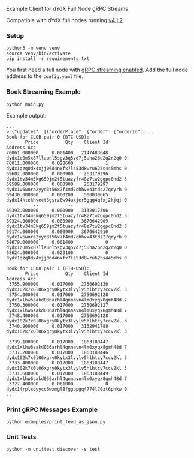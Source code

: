 Example Client for dYdX Full Node gRPC Streams

Compatible with dYdX full nodes running [v4.1.2](https://github.com/dydxprotocol/v4-chain/releases/tag/protocol%2Fv4.1.2).

### Setup
    
    python3 -m venv venv
    source venv/bin/activate
    pip install -r requirements.txt

You first need a full node with [gRPC streaming enabled](https://docs.dydx.exchange/validators/full_node_streaming#enabling-grpc-streaming). 
Add the full node address to the `config.yaml` file.

### Book Streaming Example

    python main.py

Example output:

    ...
    > {"updates": [{"orderPlace": {"order": {"orderId": ...
    Book for CLOB pair 0 (BTC-USD):
           Price          Qty    Client Id                                     Address Acc
    70061.000000     0.001400   2147483648 dydx1c0m5x87llaunl5sgv3q5vd7j5uha26d2q2r2q0 0
    70011.000000     0.028600            1 dydx1qzq0dx4xjj06d4nxfx7ls53d8wru625s445mhs 0
    69602.000000     0.000900    263179296 dydx1tv34m5kg659jm2t5tuazyfr48z7tw2ggpc0nd2 3
    69589.000000     0.000900    263179297 dydx1v6wnra2yyd3t56x7f4md7qhhvx43tds27qryrh 9
    69430.000000     0.000200    500030665 dydx14ktekhvect3gsrz0w94axjer5gqg4qfxj2kjqj 0
              --           --
    69393.000000     0.000900   3132017306 dydx1tv34m5kg659jm2t5tuazyfr48z7tw2ggpc0nd2 3
    69324.000000     0.000900   3670642909 dydx1tv34m5kg659jm2t5tuazyfr48z7tw2ggpc0nd2 3
    69174.000000     0.000900   3670642910 dydx1v6wnra2yyd3t56x7f4md7qhhvx43tds27qryrh 9
    68679.000000     0.001400            0 dydx1c0m5x87llaunl5sgv3q5vd7j5uha26d2q2r2q0 0
    68624.000000     0.029100            0 dydx1qzq0dx4xjj06d4nxfx7ls53d8wru625s445mhs 0

    Book for CLOB pair 1 (ETH-USD):
           Price          Qty    Client Id                                     Address Acc
     3755.900000     0.017000   2750692130 dydx102k7x0l06xgry0kytx3lvylv5hlhtcy7ccv2kl 3
     3754.000000     0.017000   2750692128 dydx1xlhw6sakd036arhl4qnnavn4lm0xyqx8gmh48d 7
     3750.300000     0.017000   2750692127 dydx1xlhw6sakd036arhl4qnnavn4lm0xyqx8gmh48d 7
     3748.400000     0.017000   2750692128 dydx102k7x0l06xgry0kytx3lvylv5hlhtcy7ccv2kl 3
     3740.900000     0.017000   3132941788 dydx102k7x0l06xgry0kytx3lvylv5hlhtcy7ccv2kl 3
              --           --
     3739.100000     0.017000   1863188447 dydx1xlhw6sakd036arhl4qnnavn4lm0xyqx8gmh48d 7
     3737.200000     0.017000   1863188446 dydx102k7x0l06xgry0kytx3lvylv5hlhtcy7ccv2kl 3
     3733.400000     0.017000   1863188447 dydx102k7x0l06xgry0kytx3lvylv5hlhtcy7ccv2kl 3
     3731.600000     0.017000   1863188449 dydx1xlhw6sakd036arhl4qnnavn4lm0xyqx8gmh48d 7
     3727.400000     0.061000            0 dydx14rplxdyycc6wxmgl8fggppgq4774l70zt6phkw 0
    ...

### Print gRPC Messages Example
    
    python examples/print_feed_as_json.py


### Unit Tests

    python -m unittest discover -s test
